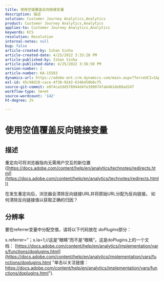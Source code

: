 ```yaml
---
title: 使用空值覆盖反向链接变量
description: 描述
solution: Customer Journey Analytics,Analytics
product: Customer Journey Analytics,Analytics
applies-to: Customer Journey Analytics,Analytics
keywords: KCS
resolution: Resolution
internal-notes: null
bug: false
article-created-by: Ishan Sinha
article-created-date: 4/25/2022 3:33:28 PM
article-published-by: Ishan Sinha
article-published-date: 4/25/2022 3:36:50 PM
version-number: 2
article-number: KA-15583
dynamics-url: https://adobe-ent.crm.dynamics.com/main.aspx?forceUCI=1&pagetype=entityrecord&etn=knowledgearticle&id=6520a809-adc4-ec11-a7b6-0022480a1d64
exl-id: 45c98d10-cace-4f30-9242-634b450b8cf5
source-git-commit: e8f4ca2dd578944d4fe399074fab461de88ad247
workflow-type: tm+mt
source-wordcount: '142'
ht-degree: 2%

---
```


# 使用空值覆盖反向链接变量

## 描述


重定向可将浏览器指向无需用户交互的新位置([https://docs.adobe.com/content/help/en/analytics/technotes/redirects.html](https://docs.adobe.com/content/help/en/analytics/technotes/redirects.html))

在发生重定向后，浏览器会清除反向链接URL并将原始URL分配为反向链接。 如何清除反向链接值以获取正确的归因？


## 分辨率


要在referrer变量中分配空值，请将以下代码放在 *doPlugins*&#x200B;部分：

s.referrer=”；s.Ia=1;//这是“眼睛”而不是“眼睛”。这是doPlugins上的一个文档： [https://docs.adobe.com/content/help/en/analytics/implementation/vars/functions/doplugins.html](https://docs.adobe.com/content/help/en/analytics/implementation/vars/functions/doplugins.html "单击以关注链接：https://docs.adobe.com/content/help/en/analytics/implementation/vars/functions/doplugins.html").

